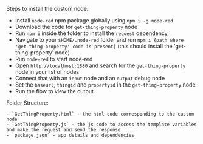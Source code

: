 Steps to install the custom node:
- Install `node-red` npm package globally using `npm i -g node-red`
- Download the code for `get-thing-property` node
- Run `npm i` inside the folder to install the `request` dependency
- Navigate to your `$HOME/.node-red` folder and run `npm i {path where 'get-thing-property' code is present}` (this should install the 'get-thing-property' node)
- Run `node-red` to start node-red
- Open `http://localhost:1880` and search for the `get-thing-property` node in your list of nodes
- Connect that with an `input` node and an `output` debug node
- Set the `baseurl`, `thingid` and `propertyid` in the `get-thing-property` node
- Run the flow to view the output

Folder Structure:
```
- `GetThingProperty.html` - the html code corresponding to the custom node
- `GetThingProperty.js` - the js code to access the template variables and make the request and send the response
- `package.json` - app details and dependencies
```